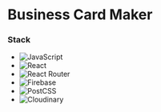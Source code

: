 # Business Card Maker

### Stack
- <img alt="JavaScript" src ="https://img.shields.io/badge/JavaScript-F7DF1E.svg?&style=for-the-badge&logo=JavaScript&logoColor=white"/>
- <img alt="React" src ="https://img.shields.io/badge/React-61DAFB.svg?&style=for-the-badge&logo=React&logoColor=white"/>
- <img alt="React Router" src ="https://img.shields.io/badge/ReactRouter-CA4245.svg?&style=for-the-badge&logo=ReactRouter&logoColor=white"/>
- <img alt="Firebase" src ="https://img.shields.io/badge/Firebase-FFCA28.svg?&style=for-the-badge&logo=React&logoColor=white"/>
- <img alt="PostCSS" src ="https://img.shields.io/badge/PostCSS-DD3A0A.svg?&style=for-the-badge&logo=PostCSS&logoColor=white"/>
- <img alt="Cloudinary" src ="https://logos-download.com/wp-content/uploads/2020/07/Cloudinary_Logo.png"/>
